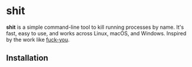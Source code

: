 # shit 

**shit** is a simple command-line tool to kill running processes by name. It's fast, easy to use, and works across Linux, macOS, and Windows. Inspired by the work like [fuck-you](https://github.com/sorellabs/fuck-you).

## Installation

